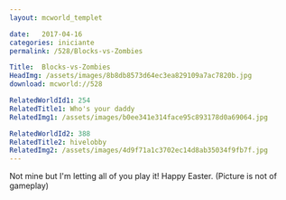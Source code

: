 ```yaml
---
layout: mcworld_templet

date:   2017-04-16
categories: iniciante
permalink: /528/Blocks-vs-Zombies

Title:  Blocks-vs-Zombies
HeadImg: /assets/images/8b8db8573d64ec3ea829109a7ac7820b.jpg
download: mcworld://528

RelatedWorldId1: 254
RelatedTitle1: Who's your daddy
RelatedImg1: /assets/images/b0ee341e314face95c893178d0a69064.jpg

RelatedWorldId2: 388
RelatedTitle2: hivelobby
RelatedImg2: /assets/images/4d9f71a1c3702ec14d8ab35034f9fb7f.jpg
---
```

Not mine but I'm letting all of you play it! Happy Easter. (Picture is not of gameplay)
	